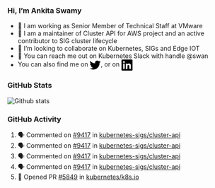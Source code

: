 ### Hi, I’m Ankita Swamy

- 💼 I am working as Senior Member of Technical Staff at VMware
- 👀 I am a maintainer of Cluster API for AWS project and an active contributor to SIG cluster lifecycle
- 💞️ I’m looking to collaborate on Kubernetes, SIGs and Edge IOT
- 💬 You can reach me out on Kubernetes Slack with handle @swan
- You can also find me on <a href="https://twitter.com/SwamyAnkita" target="blank"><img align="center" src="https://raw.githubusercontent.com/Ankitasw/Ankitasw/master/svg/twitter.svg" alt="Ankitasw" height="25" width="25" color="#1DA1f2" /></a>, or on <a href="https://www.linkedin.com/in/Ankitaswamy/" target="blank"><img align="center" src="https://raw.githubusercontent.com/Ankitasw/Ankitasw/master/svg/linkedin.svg" alt="Ankitasw" height="25" width="25" /></a>

### GitHub Stats
![Github stats](https://github-readme-stats.vercel.app/api?username=Ankitasw&count_private=true&show_icons=true&theme=tokyonight)

### GitHub Activity 
<!--START_SECTION:activity-->
1. 🗣 Commented on [#9417](https://github.com/kubernetes-sigs/cluster-api/pull/9417#issuecomment-1719577823) in [kubernetes-sigs/cluster-api](https://github.com/kubernetes-sigs/cluster-api)
2. 🗣 Commented on [#9417](https://github.com/kubernetes-sigs/cluster-api/pull/9417#issuecomment-1719573694) in [kubernetes-sigs/cluster-api](https://github.com/kubernetes-sigs/cluster-api)
3. 🗣 Commented on [#9417](https://github.com/kubernetes-sigs/cluster-api/pull/9417#issuecomment-1719547834) in [kubernetes-sigs/cluster-api](https://github.com/kubernetes-sigs/cluster-api)
4. 🗣 Commented on [#9417](https://github.com/kubernetes-sigs/cluster-api/pull/9417#issuecomment-1719547199) in [kubernetes-sigs/cluster-api](https://github.com/kubernetes-sigs/cluster-api)
5. 💪 Opened PR [#5849](https://github.com/kubernetes/k8s.io/pull/5849) in [kubernetes/k8s.io](https://github.com/kubernetes/k8s.io)
<!--END_SECTION:activity-->
